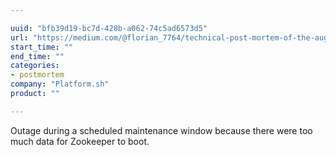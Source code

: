 ```yaml
---

uuid: "bfb39d19-bc7d-428b-a062-74c5ad6573d5"
url: "https://medium.com/@florian_7764/technical-post-mortem-of-the-august-incident-82ab4c3d6547"
start_time: ""
end_time: ""
categories:
- postmortem
company: "Platform.sh"
product: ""

---
```


Outage during a scheduled maintenance window because there were too much data for Zookeeper to boot.
